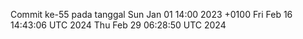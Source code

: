 Commit ke-55 pada tanggal Sun Jan 01 14:00 2023 +0100
Fri Feb 16 14:43:06 UTC 2024
Thu Feb 29 06:28:50 UTC 2024
